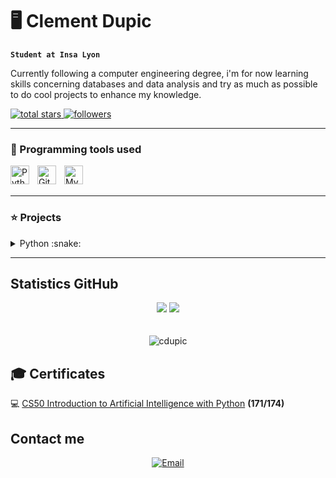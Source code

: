 # 🖥️ Clement Dupic

**`Student at Insa Lyon`**

Currently following a computer engineering degree, i'm for now learning skills concerning databases and data analysis and try as much as possible to do cool projects to enhance my knowledge.

<p align="left">
    <a href="https://github.com/cdupic?tab=repositories&sort=stargazers">
        <img alt="total stars" title="Total stars on GitHub" src="https://custom-icon-badges.demolab.com/github/stars/cdupic?color=55960c&style=for-the-badge&labelColor=488207&logo=star"/>
    </a>
    <a href="https://github.com/cdupic?tab=followers">
        <img alt="followers" title="Follow me on GitHub" src="https://custom-icon-badges.demolab.com/github/followers/cdupic?color=236ad3&labelColor=1155ba&style=for-the-badge&logo=person-add&label=Follow&logoColor=white"/>
    </a>
</p>

___

### 🧰 Programming tools used

<img align="left" alt="Python" width="30px" style="padding-right:10px;" src="https://cdn.jsdelivr.net/gh/devicons/devicon/icons/python/python-plain.svg" />
<img align="left" alt="GitHub" width="30px" src="https://user-images.githubusercontent.com/3369400/139447912-e0f43f33-6d9f-45f8-be46-2df5bbc91289.png" style="padding-right:10px;" />
<img align="left" alt="MySQL" width="30px" style="padding-right:10px;" src="https://cdn.jsdelivr.net/gh/devicons/devicon/icons/mysql/mysql-original.svg" />

<br/><br/>

___

### ⭐ Projects

<details>
    <summary>Python :snake: </summary>

    
### [connected greenhouse](https://github.com/cdupic/P2I-Growbox-Website) 🌳
Creation of an autonomous greenhouse with [Clement Grennerat](https://github.com/cdupic)
    
### [currency conversion app](https://github.com/cdupic/convertisseur-monnaies) 💱
App created with [Tkinter](https://python.doctor/page-tkinter-interface-graphique-python-tutoriel) to convert currencies based on the current rates using webscraping 

### [Login UI](https://github.com/cdupic/LoginUI) :passport_control:
Simple Login UI made with [CustomTkinter](https://customtkinter.tomschimansky.com)
    
### [self-service Dassault](https://github.com/cdupic/libre-service-Dassault) ✈️
Project during an internship to optimize a self-service at a Dassault Factory using [Openpyxl](https://openpyxl.readthedocs.io/en/stable/) and [Tkinter](https://python.doctor/page-tkinter-interface-graphique-python-tutoriel).


</p>
</details>


___

## Statistics GitHub

<p align="center">
 
  <picture>
    <source
      srcset="https://github-readme-stats.vercel.app/api?username=cdupic&show_icons=true&hide=contribs&hide_rank=true&line_height=24&card_width=100&hide_border=true&theme=white"
      media="(prefers-color-scheme: white)"
    />
    <source
      srcset="https://github-readme-stats.vercel.app/api?username=cdupic&show_icons=true&hide=contribs&hide_rank=true&line_height=24&card_width=100&hide_border=true"
      media="(prefers-color-scheme: light), (prefers-color-scheme: no-preference)"
    />
    <img src="https://github-readme-stats.vercel.app/api?username=cdupic&show_icons=true&hide=contribs&hide_rank=true&line_height=24&card_width=100&hide_border=true" />
  </picture>
  <picture>
      <source
        srcset="https://github-readme-stats.vercel.app/api/top-langs/?username=cdupic&layout=compact&hide_border=true&theme=white"
        media="(prefers-color-scheme: white)"
      />
      <source
        srcset="https://github-readme-stats.vercel.app/api/top-langs/?username=cdupic&layout=compact&hide_border=true"
        media="(prefers-color-scheme: light), (prefers-color-scheme: no-preference)"
      />
      <img src="https://github-readme-stats.vercel.app/api/top-langs/?username=cdupic&layout=compact&hide_border=true" />
  </picture>
  <br>

  <br>
  <br>
  <img src="https://komarev.com/ghpvc/?username=cdupic" alt="cdupic" />
</p>

## 🎓 Certificates
💻 [CS50 Introduction to Artificial Intelligence with Python](https://cs50.harvard.edu/certificates/041d1fb6-e51f-435f-95ed-34c5db92e9e5) **(171/174)**

## Contact me
<p align="center">
   <a href="mailto:clement.dupic@insa-lyon.fr">
    <img alt="Email" src="https://img.shields.io/badge/Email-D14836?style=flat&logo=Gmail&logoColor=white">
  </a>
</p>

